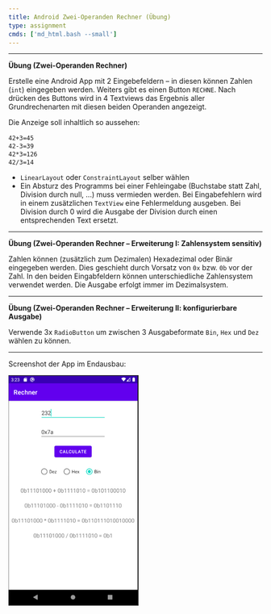 ```yaml
---
title: Android Zwei-Operanden Rechner (Übung)
type: assignment
cmds: ['md_html.bash --small']
---
```


---

**Übung (Zwei-Operanden Rechner)**

Erstelle eine Android App mit 2 Eingebefeldern – in diesen können Zahlen (`int`) eingegeben werden. Weiters gibt es einen Button `RECHNE`. Nach drücken des Buttons wird in 4 Textviews das Ergebnis aller Grundrechenarten mit diesen beiden Operanden angezeigt.

Die Anzeige soll inhaltlich so aussehen:

```
42+3=45
42-3=39
42*3=126
42/3=14
```

- `LinearLayout` oder  `ConstraintLayout` selber wählen
- Ein Absturz des Programms bei einer Fehleingabe (Buchstabe statt Zahl, Division durch null, ...) muss vermieden werden. Bei Eingabefehlern wird in einem zusätzlichen `TextView` eine Fehlermeldung ausgeben. Bei Division durch 0 wird die Ausgabe der Division durch einen entsprechenden Text ersetzt.



---

**Übung (Zwei-Operanden Rechner – Erweiterung I: Zahlensystem sensitiv)**

Zahlen können (zusätzlich zum Dezimalen) Hexadezimal oder Binär eingegeben werden. Dies geschieht durch Vorsatz von `0x` bzw. `0b` vor der Zahl. In den beiden Eingabfeldern können unterschiedliche Zahlensystem verwendet werden. Die Ausgabe erfolgt immer im Dezimalsystem.



---

**Übung (Zwei-Operanden Rechner – Erweiterung II:  konfigurierbare Ausgabe)**

Verwende 3x `RadioButton` um zwischen 3 Ausgabeformate `Bin`, `Hex` und `Dez` wählen zu können.

---

Screenshot der App im Endausbau:

<img src="fig/calculator_ue.PNG" alt="calculator_ue" style="zoom:50%;" />